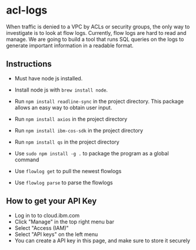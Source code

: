 # acl-logs

When traffic is denied to a VPC by ACLs or security groups, the only way to investigate is to look at flow logs. Currently, flow logs are hard to read and manage. We are going to build a tool that runs SQL queries on the logs to generate important information in a readable format.

## Instructions

- Must have node js installed.

- Install node js with `brew install node`.

- Run `npm install readline-sync` in the project directory. This package allows an easy way to obtain user input.
- Run `npm install axios` in the project directory
- Run `npm install ibm-cos-sdk` in the project directory
- Run `npm install qs` in the project directory

- Use `sudo npm install -g .` to package the program as a global command
- Use `flowlog get` to pull the newest flowlogs
- Use `flowlog parse` to parse the flowlogs

## How to get your API Key
- Log in to to cloud.ibm.com
- Click "Manage" in the top right menu bar
- Select "Access (IAM)"
- Select "API keys" on the left menu
- You can create a API key in this page, and make sure to store it securely